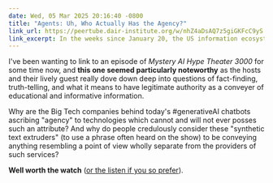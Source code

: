 ```yaml
---
date: Wed, 05 Mar 2025 20:16:40 -0800
title: "Agents: Uh, Who Actually Has the Agency?"
link_url: https://peertube.dair-institute.org/w/nhZ4aDsAQ7z5giGKFcC9yS
link_excerpt: In the weeks since January 20, the US information ecosystem has been unraveling fast. (We're looking at you Denali, Gulf of Mexico, and every holiday celebrating people of color and queer people that used to be on Google Calendar.) As the country's unelected South African tech billionaire continues to run previously secure government data through highly questionable LLMs, academic librarian Raina Bloom joins Emily and Alex for a talk about how we organize knowledge, and what happens when generative AI degrades or poison the systems that keep us all accurately -- and contextually -- informed.
---
```


I've been wanting to link to an episode of _Mystery AI Hype Theater 3000_ for some time now, and **this one seemed particularly noteworthy** as the hosts and their lively guest really dove down deep into questions of fact-finding, truth-telling, and what it means to have legitimate authority as a conveyer of educational and informative information.

Why are the Big Tech companies behind today's #generativeAI chatbots ascribing "agency" to technologies which cannot and will not ever posses such an attribute? And why do people credulously consider these "synthetic text extruders" (to use a phrase often heard on the show) to be conveying anything resembling a point of view wholly separate from the providers of such services?

**Well worth the watch** ([or the listen if you so prefer](https://www.buzzsprout.com/2126417/episodes/16735740-the-war-on-knowledge-with-raina-bloom-2025-02-24)).